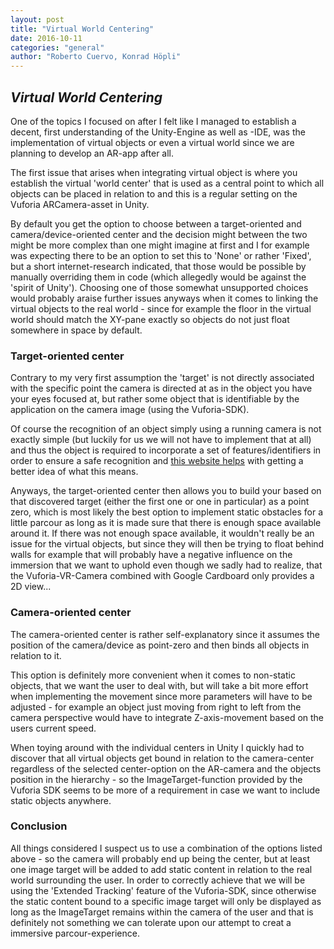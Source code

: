 ```yaml
---
layout: post
title: "Virtual World Centering"
date: 2016-10-11
categories: "general"
author: "Roberto Cuervo, Konrad Höpli"
---
```

## *Virtual World Centering*

One of the topics I focused on after I felt like I managed to establish a decent, first understanding of the Unity-Engine as well as -IDE, was the implementation of virtual objects or even a virtual world since we are planning to develop an AR-app after all.

The first issue that arises when integrating virtual object is where you establish the virtual 'world center' that is used as a central point to which all objects can be placed in relation to and this is a regular setting on the Vuforia ARCamera-asset in Unity.

By default you get the option to choose between a target-oriented and camera/device-oriented center and the decision might between the two might be more complex than one might imagine at first and I for example was expecting there to be an option to set this to 'None' or rather 'Fixed', but a short internet-research indicated, that those would be possible by manually overriding them in code (which allegedly would be against the 'spirit of Unity').
Choosing one of those somewhat unsupported choices would probably araise further issues anyways when it comes to linking the virtual objects to the real world - since for example the floor in the virtual world should match the XY-pane exactly so objects do not just float somewhere in space by default.

### Target-oriented center
Contrary to my very first assumption the 'target' is not directly associated with the specific point the camera is directed at as in the object you have your eyes focused at, but rather some object that is identifiable by the application on the camera image (using the Vuforia-SDK).

Of course the recognition of an object simply using a running camera is not exactly simple (but luckily for us we will not have to implement that at all) and thus the object is required to incorporate a set of features/identifiers in order to ensure a safe recognition and [this website helps](https://library.vuforia.com/articles/Best_Practices/Attributes-of-an-Ideal-Image-Target) with getting a better idea of what this means.


Anyways, the target-oriented center then allows you to build your based on that discovered target (either the first one or one in particular) as a point zero, which is most likely the best option to implement static obstacles for a little parcour as long as it is made sure that there is enough space available around it.
If there was not enough space available, it wouldn't really be an issue for the virtual objects, but since they will then be trying to float behind walls for example that will probably have a negative influence on the immersion that we want to uphold even though we sadly had to realize, that the Vuforia-VR-Camera combined with Google Cardboard only provides a 2D view...

### Camera-oriented center
The camera-oriented center is rather self-explanatory since it assumes the position of the camera/device as point-zero and then binds all objects in relation to it.

This option is definitely more convenient when it comes to non-static objects, that we want the user to deal with, but will take a bit more effort when implementing the movement since more parameters will have to be adjusted - for example an object just moving from right to left from the camera perspective would have to integrate Z-axis-movement based on the users current speed.

When toying around with the individual centers in Unity I quickly had to discover that all virtual objects get bound in relation to the camera-center regardless of the selected center-option on the AR-camera and the objects position in the hierarchy - so the ImageTarget-function provided by the Vuforia SDK seems to be more of a requirement in case we want to include static objects anywhere.

### Conclusion
All things considered I suspect us to use a combination of the options listed above - so the camera will probably end up being the center, but at least one image target will be added to add static content in relation to the real world surrounding the user.
In order to correctly achieve that we will be using the 'Extended Tracking' feature of the Vuforia-SDK, since otherwise the static content bound to a specific image target will only be displayed as long as the ImageTarget remains within the camera of the user and that is definitely not something we can tolerate upon our attempt to creat a immersive parcour-experience.


